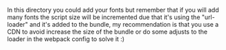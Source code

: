 In this directory you could add your fonts but remember that if you will add many fonts the script size will be incremented due that it's using the "url-loader" and it's added to the bundle, my recommendation is that you use a CDN to avoid increase the size of the bundle or do some adjusts to the loader in the webpack config to solve it :)
